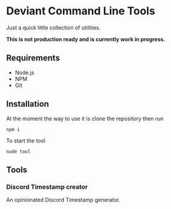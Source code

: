 # Deviant Command Line Tools

Just a quick little collection of utilities. 

**This is not production ready and is currently work in progress.**

## Requirements

- Node.js
- NPM
- Git

## Installation

At the moment the way to use it is clone the repository then run 

```npm i```

To start the tool

```node tool```

## Tools

### Discord Timestamp creator

An opinionated Discord Timestamp generator.
